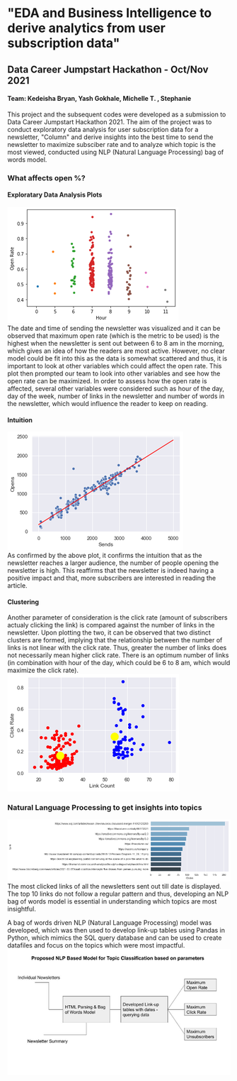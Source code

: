 # "EDA and Business Intelligence to derive analytics from user subscription data" 
## Data Career Jumpstart Hackathon - Oct/Nov 2021
#### Team: Kedeisha Bryan, Yash Gokhale, Michelle T. , Stephanie

This project and the subsequent codes were developed as a submission to Data Career Jumpstart Hackathon 2021. The aim of the project was to conduct exploratory data analysis for user subscription data for a newsletter, "Column" and derive insights into the best time to send the newsletter to maximize subsciber rate and to analyze which topic is the most viewed, conducted using NLP (Natural Language Processing) bag of words model.

### What affects open %?
#### Exploratary Data Analysis Plots
![Visualization](https://github.com/yashgokhale/Miscellaneous/blob/master/DCJ%20Hackathon/images/Open%20Rate%20Hours.png) <br>
The date and time of sending the newsletter was visualized and it can be observed that maximum open rate (which is the metric to be used) is the highest when the newsletter is sent out between 6 to 8 am in the morning, which gives an idea of how the readers are most active. However, no clear model could be fit into this as the data is somewhat scattered and thus, it is important to look at other variables which could affect the open rate. This plot then prompted our team to look into other variables and see how the open rate can be maximized. In order to assess how the open rate is affected, several other variables were considered such as hour of the day, day of the week, number of links in the newsletter and number of words in the newsletter, which would influence the reader to keep on reading.

#### Intuition 
![Regression](https://github.com/yashgokhale/Miscellaneous/blob/master/DCJ%20Hackathon/images/Opens%20Regression.png) <br>
As confirmed by the above plot, it confirms the intuition that as the newsletter reaches a larger audience, the number of people opening the newsletter is high. This reaffirms that the newsletter is indeed having a positive impact and that, more subscribers are interested in reading the article. 

#### Clustering
Another parameter of consideration is the click rate (amount of subscribers actualy clicking the link) is compared against the number of links in the newsletter. Upon plotting the two, it can be observed that two distinct clusters are formed, implying that the relationship between the number of links is not linear with the click rate. Thus, greater the number of links does not necessarily mean higher click rate. There is an optimum number of links (in combination with hour of the day, which could be 6 to 8 am, which would maximize the click rate). <br>
![Clustering](https://github.com/yashgokhale/Miscellaneous/blob/master/DCJ%20Hackathon/images/Clusters.png)

### Natural Language Processing to get insights into topics
![News](https://github.com/yashgokhale/Miscellaneous/blob/master/DCJ%20Hackathon/images/Top%2010.png) <br>
The most clicked links of all the newsletters sent out till date is displayed. The top 10 links do not follow a regular pattern and thus, developing an NLP bag of words model is essential in understanding which topics are most insightful. <br>

A bag of words driven NLP (Natural Language Processing) model was developed, which was then used to develop link-up tables using Pandas in Python, which mimics the SQL query database and can be used to create datafiles and focus on the topics which were most impactful.
![Bag](https://github.com/yashgokhale/Miscellaneous/blob/master/DCJ%20Hackathon/images/NLP%20model.jpg)
